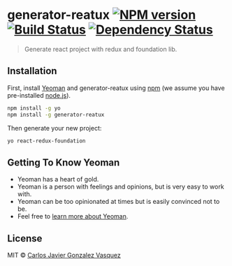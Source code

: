 # generator-reatux [![NPM version][npm-image]][npm-url] [![Build Status][travis-image]][travis-url] [![Dependency Status][daviddm-image]][daviddm-url]

> Generate react project with redux and foundation lib.

## Installation

First, install [Yeoman](http://yeoman.io) and generator-reatux using [npm](https://www.npmjs.com/) (we assume you have pre-installed [node.js](https://nodejs.org/)).

```bash
npm install -g yo
npm install -g generator-reatux
```

Then generate your new project:

```bash
yo react-redux-foundation
```

## Getting To Know Yeoman

* Yeoman has a heart of gold.
* Yeoman is a person with feelings and opinions, but is very easy to work with.
* Yeoman can be too opinionated at times but is easily convinced not to be.
* Feel free to [learn more about Yeoman](http://yeoman.io/).

## License

MIT © [Carlos Javier Gonzalez Vasquez]()

[npm-image]: https://badge.fury.io/js/generator-reatux.svg
[npm-url]: https://npmjs.org/package/generator-reatux
[travis-image]: https://travis-ci.org/karurosux/generator-reatux.svg?branch=master
[travis-url]: https://travis-ci.org/karurosux/generator-reatux
[daviddm-image]: https://david-dm.org/karurosux/generator-reatux.svg?theme=shields.io
[daviddm-url]: https://david-dm.org/karurosux/generator-reatux
